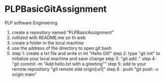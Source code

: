 # PLPBasicGitAssignment
PLP software Engineering 

1. create a repository named "PLPBasicAssignment"
2. initlized with README.me on th web
3. create a folder in the local machine
4. use the address of the directory to open git bash
5. step 1: create a txt file and write in int "Hello Git!"
   step 2: type "git init" to initialize your local machine and save change
   step 3: "git add ."
   step 4: "git commit -m "Add hello.txt with a greeting""
   step 5: add to your remote repositiory "git remote add origin[url]"
   step 6 : push "git push -u origin main"
